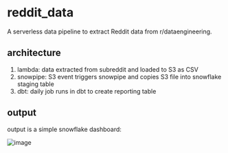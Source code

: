 # reddit_data

A serverless data pipeline to extract Reddit data from r/dataengineering. 

## architecture

1. lambda: data extracted from subreddit and loaded to S3 as CSV 
2. snowpipe: S3 event triggers snowpipe and copies S3 file into snowflake staging table
3. dbt: daily job runs in dbt to create reporting table

## output
output is a simple snowflake dashboard:

![image](https://user-images.githubusercontent.com/35942230/178358513-a6e8ca45-5ffe-466a-b59f-c48007430de6.png)
